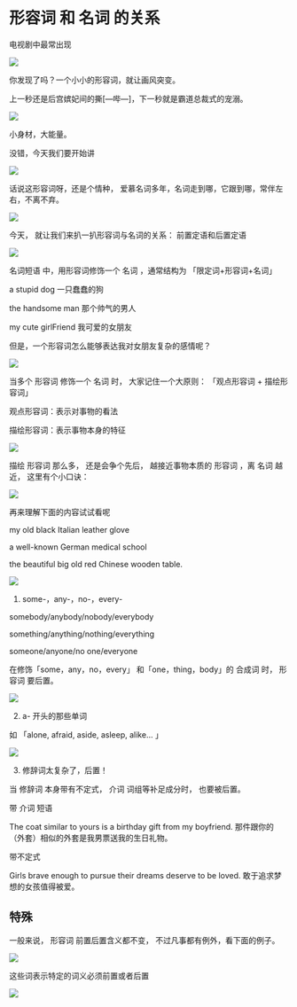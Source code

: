 # 形容词 和 名词 的关系

电视剧中最常出现

<img src="https://en.linexic.top/guide/adjectiveToNoun/1.png">

你发现了吗？一个小小的形容词，就让画风突变。

上一秒还是后宫嫔妃间的撕[—哔—]，下一秒就是霸道总裁式的宠溺。

<img src="https://en.linexic.top/guide/adjectiveToNoun/2.png">

小身材，大能量。

没错，今天我们要开始讲

<img src="https://en.linexic.top/guide/adjectiveToNoun/3.png">

话说这形容词呀，还是个情种， 爱慕名词多年，名词走到哪，它跟到哪，常伴左右，不离不弃。

<img src="https://en.linexic.top/guide/adjectiveToNoun/4.png">

今天，
就让我们来扒一扒形容词与名词的关系：
前置定语和后置定语

<img src="https://en.linexic.top/guide/adjectiveToNoun/5.png">

名词短语 中，用形容词修饰一个 名词 ，通常结构为
「限定词+形容词+名词」

a stupid dog
一只蠢蠢的狗



the handsome man
那个帅气的男人

my cute girlFriend
我可爱的女朋友

但是，一个形容词怎么能够表达我对女朋友复杂的感情呢？

<img src="https://en.linexic.top/guide/adjectiveToNoun/6.png">

当多个 形容词 修饰一个 名词 时，
大家记住一个大原则：
「观点形容词 + 描绘形容词」

观点形容词：表示对事物的看法

描绘形容词：表示事物本身的特征

<img src="/adjectiveToNoun/7.png">

描绘 形容词 那么多，
还是会争个先后，
越接近事物本质的 形容词 ，离 名词 越近，
这里有个小口诀：

<img src="https://en.linexic.top/guide/adjectiveToNoun/8.png">

再来理解下面的内容试试看呢

my old black Italian leather glove

a well-known German medical school

the beautiful big old red Chinese wooden table.

<img src="https://en.linexic.top/guide/adjectiveToNoun/9.png">

1. some-，any-，no-，every- 

somebody/anybody/nobody/everybody

something/anything/nothing/everything

someone/anyone/no one/everyone

在修饰「some，any，no，every」
和「one，thing，body」的 合成词 时，
形容词 要后置。

<img src="https://en.linexic.top/guide/adjectiveToNoun/10.png">

2. a- 开头的那些单词

如 「alone, afraid, aside, asleep, alike… 」

<img src="https://en.linexic.top/guide/adjectiveToNoun/11.png">

3. 修辞词太复杂了，后置！

当 修辞词 本身带有不定式，
 介词 词组等补足成分时，
也要被后置。

带 介词 短语

The coat similar to yours is a birthday gift from my boyfriend.
那件跟你的（外套）相似的外套是我男票送我的生日礼物。

带不定式

Girls brave enough to pursue their dreams deserve to be loved.
敢于追求梦想的女孩值得被爱。

<h2>特殊</h2>

一般来说，
形容词 前置后置含义都不变，
不过凡事都有例外，看下面的例子。

<img src="https://en.linexic.top/guide/adjectiveToNoun/12.png">

这些词表示特定的词义必须前置或者后置

<img src="https://en.linexic.top/guide/adjectiveToNoun/13.png">

           